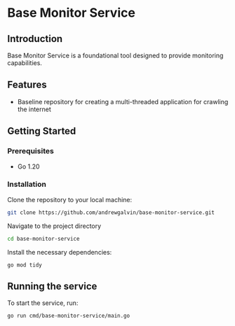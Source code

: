 # Base Monitor Service

## Introduction

Base Monitor Service is a foundational tool designed to provide monitoring capabilities.

## Features

- Baseline repository for creating a multi-threaded application for crawling the internet

## Getting Started

### Prerequisites

- Go 1.20

### Installation

Clone the repository to your local machine:

```bash
git clone https://github.com/andrewgalvin/base-monitor-service.git
```

Navigate to the project directory

```bash
cd base-monitor-service
```

Install the necessary dependencies:

```
go mod tidy
```

## Running the service

To start the service, run:

```
go run cmd/base-monitor-service/main.go
```
